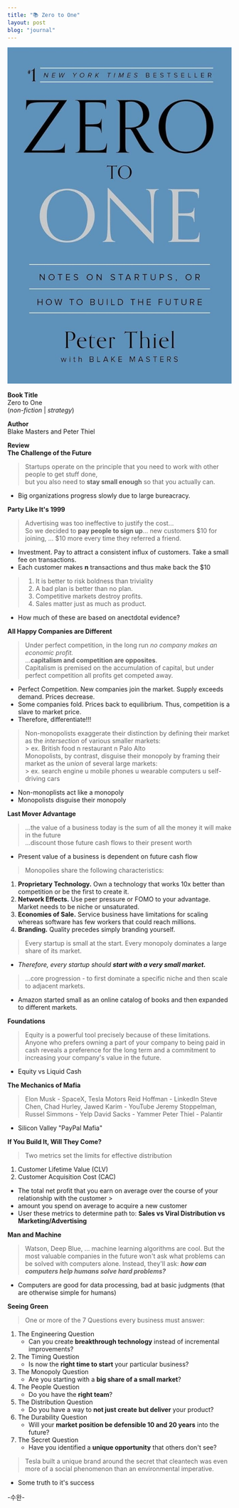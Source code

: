 ```yaml
---
title: "📚 Zero to One"
layout: post
blog: "journal"
---
```


![zero](/assets/zero.jpg)

**Book Title**   
Zero to One      
(_non-fiction_ | _strategy_)

**Author**   
Blake Masters and Peter Thiel     

**Review**   
**The Challenge of the Future**
> Startups operate on the principle that you need to work with other people to get stuff done,    
> but you also need to **stay small enough** so that you actually can.

- Big organizations progress slowly due to large bureacracy.

**Party Like It's 1999**
> Advertising was too ineffective to justify the cost...   
> So we decided to **pay people to sign up**... new customers $10 for joining, ... $10 more every time they referred a friend.

- Investment. Pay to attract a consistent influx of customers. Take a small fee on transactions.
- Each customer makes **n** transactions and thus make back the $10

> 1. It is better to risk boldness than triviality
> 2. A bad plan is better than no plan.
> 3. Competitive markets destroy profits.
> 4. Sales matter just as much as product.

- How much of these are based on anectdotal evidence?

**All Happy Companies are Different**
> Under perfect competition, in the long run _no company makes an economic profit._   
> ...**capitalism and competition are opposites**.   
> Capitalism is premised on the accumulation of capital, but under perfect competition all profits get competed away.   

- Perfect Competition. New companies join the market. Supply exceeds demand. Prices decrease.
- Some companies fold. Prices back to equilibrium. Thus, competition is a slave to market price.
- Therefore, differentiate!!!

> Non-monopolists exaggerate their distinction by defining their market as the _intersection_ of various smaller markets:   
    > ex. British food n restaurant n Palo Alto   
> Monopolists, by contrast, disguise their monopoly by framing their market as the _union_ of several large markets:   
    > ex. search engine u mobile phones u wearable computers u self-driving cars

- Non-monoplists act like a monopoly
- Monopolists disguise their monopoly

**Last Mover Advantage**
> ...the value of a business today is the sum of all the money it will make in the future   
> ...discount those future cash flows to their present worth

- Present value of a business is dependent on future cash flow

> Monopolies share the following characteristics:
  1. **Proprietary Technology.** Own a technology that works 10x better than competition or be the first to create it.
  2. **Network Effects.** Use peer pressure or FOMO to your advantage. Market needs to be niche or unsaturated.
  3. **Economies of Sale.** Service business have limitations for scaling whereas software has few workers that could reach millions.
  4. **Branding.** Quality precedes simply branding yourself.

> Every startup is small at the start. Every monopoly dominates a large share of its market.

- _Therefore, every startup should **start with a very small market.**_

> ...core progression - to first dominate a specific niche and then scale to adjacent markets.

- Amazon started small as an online catalog of books and then expanded to different markets.

**Foundations**
> Equity is a powerful tool precisely because of these limitations.
> Anyone who prefers owning a part of your company to being paid in cash reveals a preference for the long term
> and a commitment to increasing your company's value in the future.

- Equity vs Liquid Cash

**The Mechanics of Mafia**
> Elon Musk - SpaceX, Tesla Motors
> Reid Hoffman - LinkedIn
> Steve Chen, Chad Hurley, Jawed Karim - YouTube
> Jeremy Stoppelman, Russel Simmons - Yelp
> David Sacks - Yammer
> Peter Thiel - Palantir

- Silicon Valley "PayPal Mafia"

**If You Build It, Will They Come?**
> Two metrics set the limits for effective distribution

1. Customer Lifetime Value (CLV)
2. Customer Acquisition Cost (CAC)
- The total net profit that you earn on average over the course of your relationship with the customer >
- amount you spend on average to acquire a new customer
- User these metrics to determine path to: **Sales vs Viral Distribution vs Marketing/Advertising**

**Man and Machine**
> Watson, Deep Blue, ... machine learning algorithms are cool.
> But the most valuable companies in the future won't ask what problems can be solved with computers alone.
> Instead, they'll ask: **_how can computers help humans solve hard problems?_**

- Computers are good for data processing, bad at basic judgments (that are otherwise simple for humans)

**Seeing Green**
> One or more of the 7 Questions every business must answer:
1. The Engineering Question
    - Can you create **breakthrough technology** instead of incremental improvements?
2. The Timing Question
    - Is now the **right time to start** your particular business?
3. The Monopoly Question
    - Are you starting with a **big share of a small market**?
4. The People Question
    - Do you have the **right team**?
5. The Distribution Question
    - Do you have a way to **not just create but deliver** your product?
6. The Durability Question
    - Will your **market position be defensible 10 and 20 years** into the future?
7. The Secret Question
    - Have you identified a **unique opportunity** that others don't see?
  
> Tesla built a unique brand around the secret that cleantech
> was even more of a social phenomenon
> than an environmental imperative.

- Some truth to it's success

-수완-





